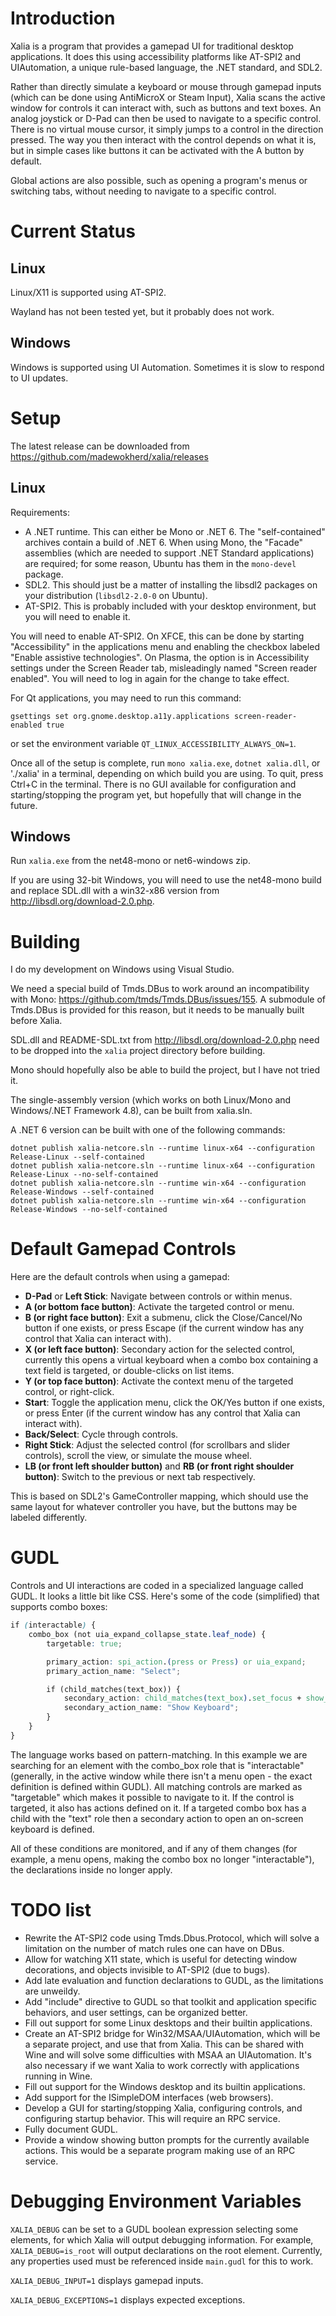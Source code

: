 # Introduction
Xalia is a program that provides a gamepad UI for traditional desktop applications. It does this using accessibility platforms like AT-SPI2 and UIAutomation, a unique rule-based language, the .NET standard, and SDL2.

Rather than directly simulate a keyboard or mouse through gamepad inputs (which can be done using AntiMicroX or Steam Input), Xalia scans the active window for controls it can interact with, such as buttons and text boxes. An analog joystick or D-Pad can then be used to navigate to a specific control. There is no virtual mouse cursor, it simply jumps to a control in the direction pressed. The way you then interact with the control depends on what it is, but in simple cases like buttons it can be activated with the A button by default.

Global actions are also possible, such as opening a program's menus or switching tabs, without needing to navigate to a specific control.

# Current Status

## Linux

Linux/X11 is supported using AT-SPI2.

Wayland has not been tested yet, but it probably does not work.

## Windows

Windows is supported using UI Automation. Sometimes it is slow to respond to UI updates.

# Setup

The latest release can be downloaded from https://github.com/madewokherd/xalia/releases

## Linux

Requirements:
 * A .NET runtime. This can either be Mono or .NET 6. The "self-contained" archives contain a build of .NET 6. When using Mono, the "Facade" assemblies (which are needed to support .NET Standard applications) are required; for some reason, Ubuntu has them in the `mono-devel` package.
 * SDL2. This should just be a matter of installing the libsdl2 packages on your distribution (`libsdl2-2.0-0` on Ubuntu).
 * AT-SPI2. This is probably included with your desktop environment, but you will need to enable it.

You will need to enable AT-SPI2. On XFCE, this can be done by starting "Accessibility" in the applications menu and enabling the checkbox labeled "Enable assistive technologies". On Plasma, the option is in Accessibility settings under the Screen Reader tab, misleadingly named "Screen reader enabled". You will need to log in again for the change to take effect.

For Qt applications, you may need to run this command:
```
gsettings set org.gnome.desktop.a11y.applications screen-reader-enabled true
```
or set the environment variable `QT_LINUX_ACCESSIBILITY_ALWAYS_ON=1`.

Once all of the setup is complete, run `mono xalia.exe`, `dotnet xalia.dll`, or './xalia' in a terminal, depending on which build you are using. To quit, press Ctrl+C in the terminal. There is no GUI available for configuration and starting/stopping the program yet, but hopefully that will change in the future.

## Windows

Run `xalia.exe` from the net48-mono or net6-windows zip.

If you are using 32-bit Windows, you will need to use the net48-mono build and replace SDL.dll with a win32-x86 version from http://libsdl.org/download-2.0.php.

# Building

I do my development on Windows using Visual Studio.

We need a special build of Tmds.DBus to work around an incompatibility with Mono: https://github.com/tmds/Tmds.DBus/issues/155. A submodule of Tmds.DBus is provided for this reason, but it needs to be manually built before Xalia.

SDL.dll and README-SDL.txt from http://libsdl.org/download-2.0.php need to be dropped into the `xalia` project directory before building.

Mono should hopefully also be able to build the project, but I have not tried it.

The single-assembly version (which works on both Linux/Mono and Windows/.NET Framework 4.8), can be built from xalia.sln.

A .NET 6 version can be built with one of the following commands:

```
dotnet publish xalia-netcore.sln --runtime linux-x64 --configuration Release-Linux --self-contained
dotnet publish xalia-netcore.sln --runtime linux-x64 --configuration Release-Linux --no-self-contained
dotnet publish xalia-netcore.sln --runtime win-x64 --configuration Release-Windows --self-contained
dotnet publish xalia-netcore.sln --runtime win-x64 --configuration Release-Windows --no-self-contained
```

# Default Gamepad Controls

Here are the default controls when using a gamepad:
 * **D-Pad** or **Left Stick**: Navigate between controls or within menus.
 * **A (or bottom face button)**: Activate the targeted control or menu.
 * **B (or right face button)**: Exit a submenu, click the Close/Cancel/No button if one exists, or press Escape (if the current window has any control that Xalia can interact with).
 * **X (or left face button)**: Secondary action for the selected control, currently this opens a virtual keyboard when a combo box containing a text field is targeted, or double-clicks on list items.
 * **Y (or top face button)**: Activate the context menu of the targeted control, or right-click.
 * **Start**: Toggle the application menu, click the OK/Yes button if one exists, or press Enter (if the current window has any control that Xalia can interact with).
 * **Back/Select**: Cycle through controls.
 * **Right Stick**: Adjust the selected control (for scrollbars and slider controls), scroll the view, or simulate the mouse wheel.
 * **LB (or front left shoulder button)** and **RB (or front right shoulder button)**: Switch to the previous or next tab respectively.

This is based on SDL2's GameController mapping, which should use the same layout for whatever controller you have, but the buttons may be labeled differently.

# GUDL

Controls and UI interactions are coded in a specialized language called GUDL. It looks a little bit like CSS. Here's some of the code (simplified) that supports combo boxes:

```css
if (interactable) {
    combo_box (not uia_expand_collapse_state.leaf_node) {
        targetable: true;

        primary_action: spi_action.(press or Press) or uia_expand;
        primary_action_name: "Select";

        if (child_matches(text_box)) {
            secondary_action: child_matches(text_box).set_focus + show_keyboard;
            secondary_action_name: "Show Keyboard";
        }
    }
}
```

The language works based on pattern-matching. In this example we are searching for an element with the combo_box role that is "interactable" (generally, in the active window while there isn't a menu open - the exact definition is defined within GUDL). All matching controls are marked as "targetable" which makes it possible to navigate to it. If the control is targeted, it also has actions defined on it. If a targeted combo box has a child with the "text" role then a secondary action to open an on-screen keyboard is defined.

All of these conditions are monitored, and if any of them changes (for example, a menu opens, making the combo box no longer "interactable"), the declarations inside no longer apply.

# TODO list

 * Rewrite the AT-SPI2 code using Tmds.Dbus.Protocol, which will solve a limitation on the number of match rules one can have on DBus.
 * Allow for watching X11 state, which is useful for detecting window decorations, and objects invisible to AT-SPI2 (due to bugs).
 * Add late evaluation and function declarations to GUDL, as the limitations are unweildy.
 * Add "include" directive to GUDL so that toolkit and application specific behaviors, and user settings, can be organized better.
 * Fill out support for some Linux desktops and their builtin applications.
 * Create an AT-SPI2 bridge for Win32/MSAA/UIAutomation, which will be a separate project, and use that from Xalia. This can be shared with Wine and will solve some difficulties with MSAA an UIAutomation. It's also necessary if we want Xalia to work correctly with applications running in Wine.
 * Fill out support for the Windows desktop and its builtin applications.
 * Add support for the ISimpleDOM interfaces (web browsers).
 * Develop a GUI for starting/stopping Xalia, configuring controls, and configuring startup behavior. This will require an RPC service.
 * Fully document GUDL.
 * Provide a window showing button prompts for the currently available actions. This would be a separate program making use of an RPC service.

 # Debugging Environment Variables

`XALIA_DEBUG` can be set to a GUDL boolean expression selecting some elements, for which Xalia will output debugging information. For example, `XALIA_DEBUG=is_root` will output declarations on the root element. Currently, any properties used must be referenced inside `main.gudl` for this to work.

`XALIA_DEBUG_INPUT=1` displays gamepad inputs.

`XALIA_DEBUG_EXCEPTIONS=1` displays expected exceptions.


